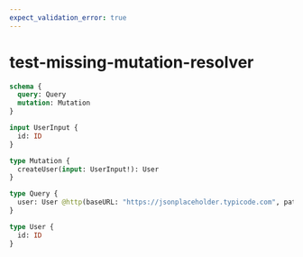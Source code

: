 ```yaml
---
expect_validation_error: true
---
```


# test-missing-mutation-resolver

```graphql @server
schema {
  query: Query
  mutation: Mutation
}

input UserInput {
  id: ID
}

type Mutation {
  createUser(input: UserInput!): User
}

type Query {
  user: User @http(baseURL: "https://jsonplaceholder.typicode.com", path: "/user/1")
}

type User {
  id: ID
}
```
